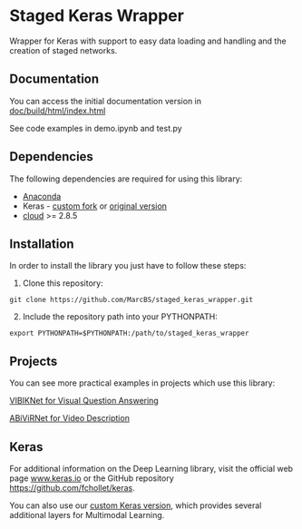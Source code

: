 # Staged Keras Wrapper
Wrapper for Keras with support to easy data loading and handling and the creation of staged networks.


## Documentation

You can access the initial documentation version in [doc/build/html/index.html](https://github.com/MarcBS/staged_keras_wrapper/tree/master/doc/build/html)

See code examples in demo.ipynb and test.py


## Dependencies

The following dependencies are required for using this library:

 - [Anaconda](https://www.continuum.io/downloads)
 - Keras - [custom fork](https://github.com/MarcBS/keras) or [original version](https://github.com/fchollet/keras)
 - [cloud](https://pypi.python.org/pypi/cloud/2.7.2) >= 2.8.5


## Installation

In order to install the library you just have to follow these steps:

1) Clone this repository:
```
git clone https://github.com/MarcBS/staged_keras_wrapper.git
```
2) Include the repository path into your PYTHONPATH:
```
export PYTHONPATH=$PYTHONPATH:/path/to/staged_keras_wrapper
```

## Projects

You can see more practical examples in projects which use this library:

[VIBIKNet for Visual Question Answering](https://github.com/MarcBS/VIBIKNet)

[ABiViRNet for Video Description](https://github.com/lvapeab/ABiViRNet)

## Keras

For additional information on the Deep Learning library, visit the official web page www.keras.io or the GitHub repository https://github.com/fchollet/keras.

You can also use our [custom Keras version](https://github.com/MarcBS/keras), which provides several additional layers for Multimodal Learning.
